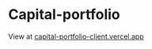 # Capital-portfolio

View at [capital-portfolio-client.vercel.app](capital-portfolio-client.vercel.app)
